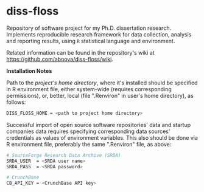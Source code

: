 diss-floss
==========

Repository of software project for my Ph.D. dissertation research. Implements reproducible research framework for data collection, analysis and reporting results, using `R` statistical language and environment.

Related information can be found in the repository's wiki at https://github.com/abnova/diss-floss/wiki.

**Installation Notes**

Path to the *project's home directory*, where it's installed should be specified in R environment file, either system-wide (requires corresponding permissions), or, better, local (file ".Renviron" in user's home directory), as follows:

```bash
DISS_FLOSS_HOME = <path to project home directory>
```

Successful import of open source software repositories' data and startup companies data requires specifying corresponding data sources' credentials as values of environment variables. This also should be done via R environment file, preferably the same ".Renviron" file, as above:

```bash
# SourceForge Research Data Archive (SRDA)
SRDA_USER  = <SRDA user name>
SRDA_PASS  = <SRDA password>

# CrunchBase
CB_API_KEY = <CrunchBase API key>
```
